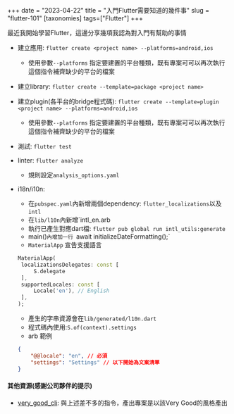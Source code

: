 +++
date = "2023-04-22"
title = "入門Flutter需要知道的幾件事"
slug = "flutter-101"
[taxonomies]
tags=["Flutter"]
+++

最近我開始學習Flutter，這邊分享幾項我認為對入門有幫助的事情

- 建立應用: `flutter create <project name> --platforms=android,ios`
    - 使用參數`--platforms` 指定要建置的平台種類，既有專案可可以再次執行這個指令補齊缺少的平台的檔案
- 建立library: `flutter create --template=package <project name>`
- 建立plugin(各平台的bridge程式碼): `flutter create --template=plugin <project name> --platforms=android,ios`
    - 使用參數`--platforms` 指定要建置的平台種類，既有專案可可以再次執行這個指令補齊缺少的平台的檔案
- 測試: `flutter test`
- linter: `flutter analyze`
    - 規則設定`analysis_options.yaml`
- i18n/i10n: 
    - 在`pubspec.yaml`內新增兩個dependency: `flutter_localizations`以及`intl`
    - 在`lib/l10n`內新增`intl_en.arb
    - 執行已產生對應dart檔: `flutter pub global run intl_utils:generate`
    - main()`內增加一行 `await initializeDateFormatting();`
    - `MaterialApp` 宣告支援語言
    ```dart
    MaterialApp(
     localizationsDelegates: const [
         S.delegate
     ],
     supportedLocales: const [
         Locale('en'), // English
     ],
    );
    ```

    - 產生的字串資源會在`lib/generated/l10n.dart`
    - 程式碼內使用:`S.of(context).settings`
    - arb 範例
    ```json
    {
        "@@locale": "en", // 必須
        "settings": "Settings" // 以下開始為文案清單
    }
    ```

#### 其他資源(感謝公司夥伴的提示)
- [very_good_cli][1]: 與上述差不多的指令，產出專案是以該Very Good的風格產出




[1]: https://pub.dev/packages/very_good_cli




